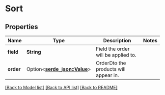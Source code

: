 # Sort

## Properties

Name | Type | Description | Notes
------------ | ------------- | ------------- | -------------
**field** | **String** | Field the order will be applied to. | 
**order** | Option<[**serde_json::Value**](.md)> | OrderDto the products will appear in. | 

[[Back to Model list]](../README.md#documentation-for-models) [[Back to API list]](../README.md#documentation-for-api-endpoints) [[Back to README]](../README.md)


